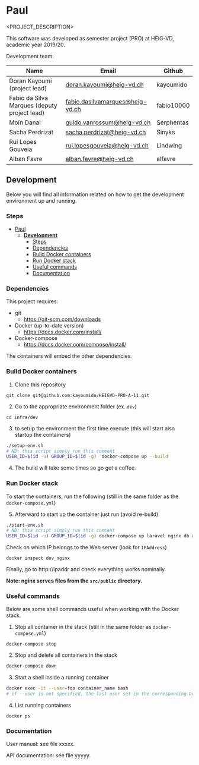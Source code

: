 # Paul

<PROJECT_DESCRIPTION>

This software was developed as semester project (PRO) at HEIG-VD,
academic year 2019/20.

Development team:

| Name                                         | Email                           | Github     |
|----------------------------------------------|---------------------------------|------------|
| Doran Kayoumi (project lead)                 | doran.kayoumi@heig-vd.ch        | kayoumido  |
| Fabio da Silva Marques (deputy project lead) | fabio.dasilvamarques@heig-vd.ch | fabio10000 |
| Moïn Danai                                   | guido.vanrossum@heig-vd.ch      | Serphentas |
| Sacha Perdrizat                              | sacha.perdrizat@heig-vd.ch      | Sinyks     |
| Rui Lopes Gouveia                            | rui.lopesgouveia@heig-vd.ch     | Lindwing   |
| Alban Favre                                  | alban.favre@heig-vd.ch          | alfavre    |

## **Development**

Below you will find all information related on how to get the development environment up and running.

### Steps

- [Paul](#paul)
  - [**Development**](#development)
    - [Steps](#steps)
    - [Dependencies](#dependencies)
    - [Build Docker containers](#build-docker-containers)
    - [Run Docker stack](#run-docker-stack)
    - [Useful commands](#useful-commands)
    - [Documentation](#documentation)


### Dependencies

This project requires:

- git
  - https://git-scm.com/downloads
- Docker (up-to-date version)
  - https://docs.docker.com/install/
- Docker-compose
  - https://docs.docker.com/compose/install/

The containers will embed the other dependencies.

### Build Docker containers

1. Clone this repository
```
git clone git@github.com:kayoumido/HEIGVD-PRO-A-11.git
```

2. Go to the appropriate environment folder (ex. ``dev``)
```
cd infra/dev
```
3. to setup the environment the first time execute (this will start also startup the containers)

```bash
./setup-env.sh
# NB: this script simply run this comment
USER_ID=$(id -u) GROUP_ID=$(id -g)  docker-compose up --build
```

4. The build will take some times so go get a coffee.


### Run Docker stack

To start the containers, run the following (still in the same folder as the `docker-compose.yml`)

5. Afterward to start up the container just run (avoid re-build)
```bash
./start-env.sh
# NB: this script simply run this comment
USER_ID=$(id -u) GROUP_ID=$(id -g) docker-compose up laravel nginx db adminer
```

Check on which IP belongs to the Web server (look for `IPAddress`)
```
docker inspect dev_nginx
```

Finally, go to http://ipaddr and check everything works nominally.

**Note: nginx serves files from the `src/public` directory.**

### Useful commands

Below are some shell commands useful when working with the Docker stack.

1. Stop all container in the stack (still in the same folder as `docker-compose.yml`)
```
docker-compose stop
```
2. Stop and delete all containers in the stack
```bash
docker-compose down
```
3. Start a shell inside a running container
```bash
docker exec -it --user=foo container_name bash
# if --user is not specified, the last user set in the corresponding Dockerfile in used
```
4. List running containers
```
docker ps
```

### Documentation

User manual: see file xxxxx.

API documentation: see file yyyyy.
